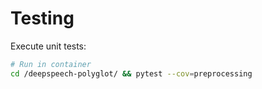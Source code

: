 # Testing

Execute unit tests:

```bash
# Run in container
cd /deepspeech-polyglot/ && pytest --cov=preprocessing
```

